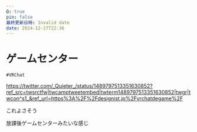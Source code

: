 ```yaml
---
Q: true
pin: false
最終更新日時: Invalid date
date: 2024-12-27T22:36
---
```

# ゲームセンター

`#VRChat`

https://twitter.com/_Quieter_/status/1489797513351630852?ref_src=twsrctfw|twcamptweetembed|twterm1489797513351630852|twgr|twcon^s1_&ref_url=https%3A%2F%2Fdesignist.jp%2Fvrchatdegame%2F

これよさそう

放課後ゲームセンターみたいな感じ